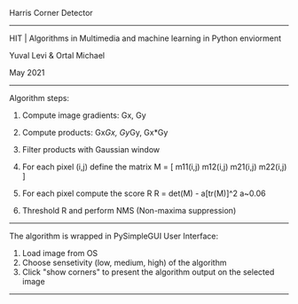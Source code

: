 Harris Corner Detector

--------------------------------------------------------------------------------------------------

HIT | Algorithms in Multimedia and machine learning in Python enviorment

Yuval Levi & Ortal Michael

May 2021

--------------------------------------------------------------------------------------------------

Algorithm steps:

1. Compute image gradients: Gx, Gy

2. Compute products: Gx*Gx, Gy*Gy, Gx*Gy

3. Filter products with Gaussian window

4. For each pixel (i,j) define the matrix 
  M = [ m11(i,j)   m12(i,j)
        m21(i,j)   m22(i,j) ]
        
5. For each pixel compute the score R
   R = det(M) - a[tr(M)]^2
   a~0.06
   
6. Threshold R and perform NMS (Non-maxima suppression)

--------------------------------------------------------------------------------------------------

The algorithm is wrapped in PySimpleGUI User Interface:

1. Load image from OS
2. Choose sensetivity (low, medium, high) of the algorithm
3. Click "show corners" to present the algorithm output on the selected image

--------------------------------------------------------------------------------------------------



